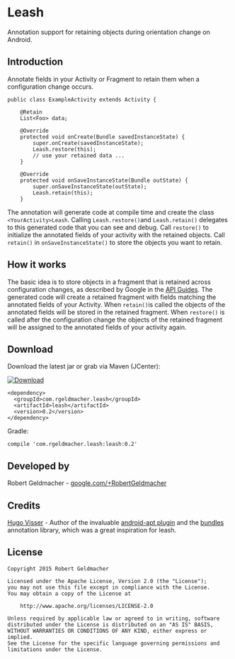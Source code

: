 # Leash
Annotation support for retaining objects during orientation change on Android.

## Introduction
Annotate fields in your Activity or Fragment to retain them when a configuration change occurs.

```
public class ExampleActivity extends Activity {

    @Retain
    List<Foo> data;

    @Override
    protected void onCreate(Bundle savedInstanceState) {
        super.onCreate(savedInstanceState);
        Leash.restore(this);
        // use your retained data ...
    }
  
    @Override
    protected void onSaveInstanceState(Bundle outState) {
        super.onSaveInstanceState(outState);
        Leash.retain(this);
    }
```

The annotation will generate code at compile time and create the class `<YourActivity>Leash`. Calling `Leash.restore()`and `Leash.retain()` delegates to this generated code that you can see and debug. Call `restore()` to initialize the annotated fields of your activity with the retained objects. Call `retain()` in `onSaveInstanceState()` to store the objects you want to retain.

## How it works
The basic idea is to store objects in a fragment that is retained across configuration changes, as described by Google in the [API Guides](http://developer.android.com/guide/topics/resources/runtime-changes.html#RetainingAnObject).
The generated code will create a retained fragment with fields matching the annotated fields of your Activity. When `retain()`is called the objects of the annotated fields will be stored in the retained fragment. When `restore()` is called after the configuration change the objects of the retained fragment will be assigned to the annotated fields of your activity again.

## Download
Download the latest jar or grab via Maven (JCenter):

[ ![Download](https://api.bintray.com/packages/rgeldmacher/maven/com.rgeldmacher.leash/images/download.svg) ](https://bintray.com/rgeldmacher/maven/com.rgeldmacher.leash/_latestVersion)

```
<dependency>
  <groupId>com.rgeldmacher.leash</groupId>
  <artifactId>leash</artifactId>
  <version>0.2</version>
</dependency>
```

Gradle:

```
compile 'com.rgeldmacher.leash:leash:0.2'
```


## Developed by
Robert Geldmacher - [google.com/+RobertGeldmacher](https://plus.google.com/+RobertGeldmacher)

## Credits
[Hugo Visser](https://plus.google.com/+HugoVisser) - Author of the invaluable [android-apt plugin](https://bitbucket.org/hvisser/android-apt) and the [bundles](https://bitbucket.org/hvisser/bundles) annotation library, which was a great inspiration for leash.

## License
```
Copyright 2015 Robert Geldmacher

Licensed under the Apache License, Version 2.0 (the "License");
you may not use this file except in compliance with the License.
You may obtain a copy of the License at

    http://www.apache.org/licenses/LICENSE-2.0

Unless required by applicable law or agreed to in writing, software
distributed under the License is distributed on an "AS IS" BASIS,
WITHOUT WARRANTIES OR CONDITIONS OF ANY KIND, either express or implied.
See the License for the specific language governing permissions and
limitations under the License.
```
